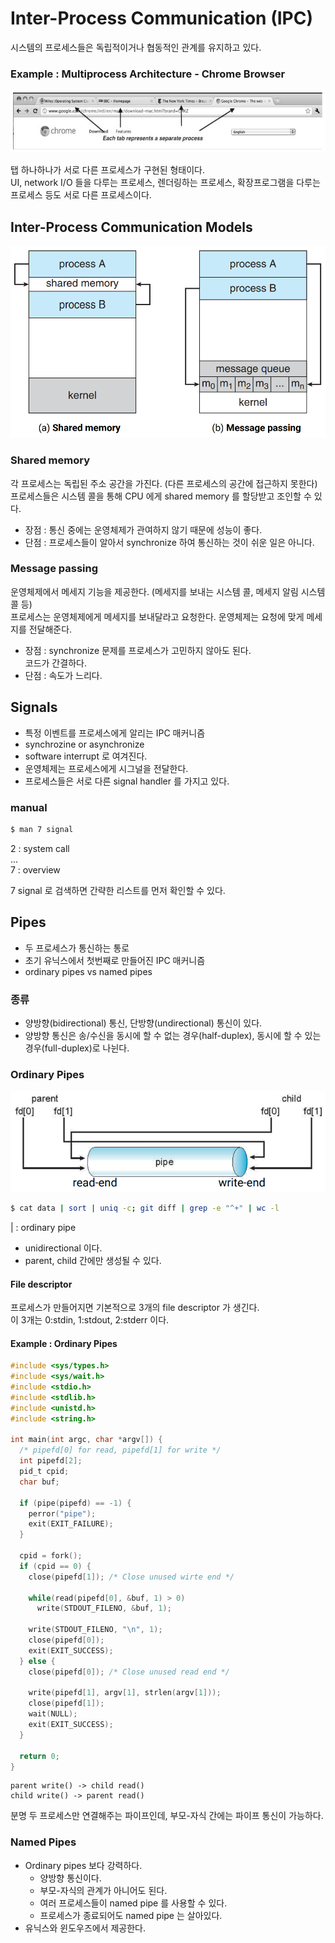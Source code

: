 # Inter-Process Communication (IPC)

시스템의 프로세스들은 독립적이거나 협동적인 관계를 유지하고 있다.

### Example : Multiprocess Architecture - Chrome Browser

![chrome](../image/chrome.png)

탭 하나하나가 서로 다른 프로세스가 구현된 형태이다.  
UI, network I/O 들을 다루는 프로세스, 렌더링하는 프로세스, 확장프로그램을 다루는 프로세스 등도 서로 다른 프로세스이다.

## Inter-Process Communication Models

![ipc_model](../image/ipc_model.png)

### Shared memory

각 프로세스는 독립된 주소 공간을 가진다. (다른 프로세스의 공간에 접근하지 못한다)
프로세스들은 시스템 콜을 통해 CPU 에게 shared memory 를 할당받고 조인할 수 있다.

* 장점 : 통신 중에는 운영체제가 관여하지 않기 때문에 성능이 좋다.
* 단점 : 프로세스들이 알아서 synchronize 하여 통신하는 것이 쉬운 일은 아니다.

### Message passing

운영체제에서 메세지 기능을 제공한다. (메세지를 보내는 시스템 콜, 메세지 알림 시스템 콜 등)  
프로세스는 운영체제에게 메세지를 보내달라고 요청한다. 운영체제는 요청에 맞게 메세지를 전달해준다.  

* 장점 : synchronize 문제를 프로세스가 고민하지 않아도 된다.  
  코드가 간결하다.
* 단점 : 속도가 느리다.

## Signals

* 특정 이벤트를 프로세스에게 알리는 IPC 매커니즘
* synchrozine or asynchronize
* software interrupt 로 여겨진다.
* 운영체제는 프로세스에게 시그널을 전달한다.
* 프로세스들은 서로 다른 signal handler 를 가지고 있다.

### manual

```.bash
$ man 7 signal
```

2 : system call  
...  
7 : overview  

7 signal 로 검색하면 간략한 리스트를 먼저 확인할 수 있다.

## Pipes

* 두 프로세스가 통신하는 통로
* 초기 유닉스에서 첫번째로 만들어진 IPC 매커니즘
* ordinary pipes vs named pipes

### 종류

* 양방향(bidirectional) 통신, 단방향(undirectional) 통신이 있다.
* 양방향 통신은 송/수신을 동시에 할 수 없는 경우(half-duplex), 동시에 할 수 있는 경우(full-duplex)로 나뉜다.

### Ordinary Pipes

![ordinary_pipe](../image/ordinary_pipe.png)

```.bash
$ cat data | sort | uniq -c; git diff | grep -e "^+" | wc -l
```

| : ordinary pipe

* unidirectional 이다.
* parent, child 간에만 생성될 수 있다.

#### File descriptor

프로세스가 만들어지면 기본적으로 3개의 file descriptor 가 생긴다.  
이 3개는 0:stdin, 1:stdout, 2:stderr 이다.


#### Example : Ordinary Pipes

```.c
#include <sys/types.h>
#include <sys/wait.h>
#include <stdio.h>
#include <stdlib.h>
#include <unistd.h>
#include <string.h>

int main(int argc, char *argv[]) {
  /* pipefd[0] for read, pipefd[1] for write */
  int pipefd[2];
  pid_t cpid;
  char buf;
  
  if (pipe(pipefd) == -1) {
    perror("pipe");
    exit(EXIT_FAILURE);
  }
  
  cpid = fork();
  if (cpid == 0) {
    close(pipefd[1]); /* Close unused wirte end */
    
    while(read(pipefd[0], &buf, 1) > 0)
      write(STDOUT_FILENO, &buf, 1);
      
    write(STDOUT_FILENO, "\n", 1);
    close(pipefd[0]);
    exit(EXIT_SUCCESS);
  } else {
    close(pipefd[0]); /* Close unused read end */
    
    write(pipefd[1], argv[1], strlen(argv[1]));
    close(pipefd[1]);
    wait(NULL);
    exit(EXIT_SUCCESS);
  }
  
  return 0;
}
```

```
parent write() -> child read()  
child write() -> parent read()
```

분명 두 프로세스만 연결해주는 파이프인데, 부모-자식 간에는 파이프 통신이 가능하다.

### Named Pipes

* Ordinary pipes 보다 강력하다.
  * 양방향 통신이다.
  * 부모-자식의 관계가 아니어도 된다.
  * 여러 프로세스들이 named pipe 를 사용할 수 있다.
  * 프로세스가 종료되어도 named pipe 는 살아있다.
* 유닉스와 윈도우즈에서 제공한다.

